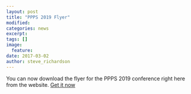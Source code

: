 ```yaml
---
layout: post
title: "PPPS 2019 Flyer"
modified:
categories: news
excerpt:
tags: []
image:
  feature:
date: 2017-03-02
author: steve_richardson
---
```


You can now download the flyer for the PPPS 2019 conference right here from the website. [Get it now]()